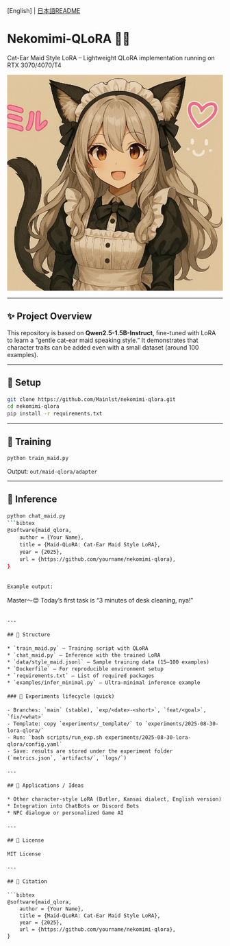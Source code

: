 [English] | [日本語README](README.md)
# Nekomimi-QLoRA 🐾✨

Cat-Ear Maid Style LoRA – Lightweight QLoRA implementation running on RTX 3070/4070/T4

![demo](screenshots/sample.png)

---

## ✨ Project Overview

This repository is based on **Qwen2.5-1.5B-Instruct**,
fine-tuned with LoRA to learn a “gentle cat-ear maid speaking style.”
It demonstrates that character traits can be added even with a small dataset (around 100 examples).

---

## 🚀 Setup

```bash
git clone https://github.com/Mainlst/nekomimi-qlora.git
cd nekomimi-qlora
pip install -r requirements.txt
```

---

## 🧪 Training

```bash
python train_maid.py
```

Output: `out/maid-qlora/adapter`

---

## 💬 Inference

```bash
python chat_maid.py
```bibtex
@software{maid_qlora,
	author = {Your Name},
	title = {Maid-QLoRA: Cat-Ear Maid Style LoRA},
	year = {2025},
	url = {https://github.com/yourname/nekomimi-qlora},
}
```
```

Example output:

```
Master〜😊 Today’s first task is “3 minutes of desk cleaning, nya!”  
```

---

## 📂 Structure

* `train_maid.py` – Training script with QLoRA
* `chat_maid.py` – Inference with the trained LoRA
* `data/style_maid.jsonl` – Sample training data (15–100 examples)
* `Dockerfile` – For reproducible environment setup
* `requirements.txt` – List of required packages
* `examples/infer_minimal.py` – Ultra-minimal inference example

### 🔁 Experiments lifecycle (quick)

- Branches: `main` (stable), `exp/<date>-<short>`, `feat/<goal>`, `fix/<what>`
- Template: copy `experiments/_template/` to `experiments/2025-08-30-lora-qlora/`
- Run: `bash scripts/run_exp.sh experiments/2025-08-30-lora-qlora/config.yaml`
- Save: results are stored under the experiment folder (`metrics.json`, `artifacts/`, `logs/`)

---

## 🔮 Applications / Ideas

* Other character-style LoRA (Butler, Kansai dialect, English version)
* Integration into ChatBots or Discord Bots
* NPC dialogue or personalized Game AI

---

## 📜 License

MIT License

---

## 📖 Citation

```bibtex
@software{maid_qlora,
	author = {Your Name},
	title = {Maid-QLoRA: Cat-Ear Maid Style LoRA},
	year = {2025},
	url = {https://github.com/yourname/nekomimi-qlora},
}